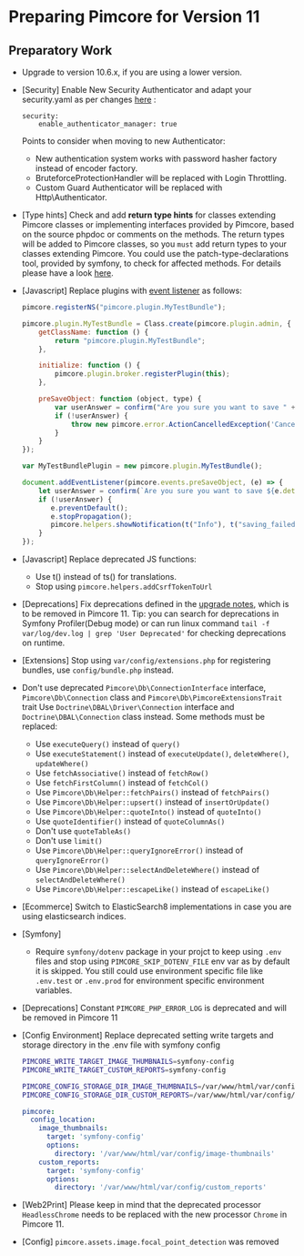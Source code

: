 # Preparing Pimcore for Version 11

## Preparatory Work
- Upgrade to version 10.6.x, if you are using a lower version.
- [Security] Enable New Security Authenticator and adapt your security.yaml as per changes [here](https://github.com/pimcore/demo/blob/11.x/config/packages/security.yaml) :
    ```
    security:
        enable_authenticator_manager: true
    ```
    Points to consider when moving to new Authenticator:
  - New authentication system works with password hasher factory instead of encoder factory.
  - BruteforceProtectionHandler will be replaced with Login Throttling.
  - Custom Guard Authenticator will be replaced with Http\Authenticator.
- [Type hints] Check and add **return type hints** for classes extending Pimcore classes or implementing interfaces provided by Pimcore, based on the source phpdoc or comments on the methods.
  The return types will be added to Pimcore classes, so you `must` add return types to your classes extending Pimcore.
  You could use the patch-type-declarations tool, provided by symfony, to check for affected methods. For details please have a look [here](https://symfony.com/doc/5.4/setup/upgrade_major.html#4-update-your-code-to-work-with-the-new-version).


- [Javascript] Replace plugins with [event listener](../../20_Extending_Pimcore/13_Bundle_Developers_Guide/06_Event_Listener_UI.md) as follows:
    ```javascript
    pimcore.registerNS("pimcore.plugin.MyTestBundle");

    pimcore.plugin.MyTestBundle = Class.create(pimcore.plugin.admin, {
        getClassName: function () {
            return "pimcore.plugin.MyTestBundle";
        },
    
        initialize: function () {
            pimcore.plugin.broker.registerPlugin(this);
        },
    
        preSaveObject: function (object, type) {
            var userAnswer = confirm("Are you sure you want to save " + object.data.general.className + "?");
            if (!userAnswer) {
                throw new pimcore.error.ActionCancelledException('Cancelled by user');
            }
        }
    });
    
    var MyTestBundlePlugin = new pimcore.plugin.MyTestBundle();
    ```
    
    ```javascript
    document.addEventListener(pimcore.events.preSaveObject, (e) => {
        let userAnswer = confirm(`Are you sure you want to save ${e.detail.object.data.general.className}?`);
        if (!userAnswer) {
           e.preventDefault();
           e.stopPropagation();
           pimcore.helpers.showNotification(t("Info"), t("saving_failed") + ' ' + 'placeholder', 'info');
        }
    });
    ```
- [Javascript] Replace deprecated JS functions:
   - Use t() instead of ts() for translations.
   - Stop using `pimcore.helpers.addCsrfTokenToUrl`
 
- [Deprecations] Fix deprecations defined in the [upgrade notes](../09_Upgrade_Notes/README.md), which is to be removed in Pimcore 11.
  Tip: you can search for deprecations in Symfony Profiler(Debug mode) or can run linux command `tail -f var/log/dev.log | grep 'User Deprecated'` for checking deprecations on runtime.

- [Extensions] Stop using `var/config/extensions.php` for registering bundles, use `config/bundle.php` instead.

- Don't use deprecated `Pimcore\Db\ConnectionInterface` interface, `Pimcore\Db\Connection` class and `Pimcore\Db\PimcoreExtensionsTrait` trait
  Use `Doctrine\DBAL\Driver\Connection` interface and `Doctrine\DBAL\Connection` class instead.
  Some methods must be replaced:
  - Use `executeQuery()` instead of `query()`
  - Use `executeStatement()` instead of `executeUpdate()`, `deleteWhere()`, `updateWhere()`
  - Use `fetchAssociative()` instead of `fetchRow()`
  - Use `fetchFirstColumn()` instead of `fetchCol()`
  - Use `Pimcore\Db\Helper::fetchPairs()` instead of `fetchPairs()`
  - Use `Pimcore\Db\Helper::upsert()` instead of `insertOrUpdate()`
  - Use `Pimcore\Db\Helper::quoteInto()` instead of `quoteInto()`
  - Use `quoteIdentifier()` instead of `quoteColumnAs()`
  - Don't use `quoteTableAs()`
  - Don't use `limit()`
  - Use `Pimcore\Db\Helper::queryIgnoreError()` instead of `queryIgnoreError()`
  - Use `Pimcore\Db\Helper::selectAndDeleteWhere()` instead of `selectAndDeleteWhere()`
  - Use `Pimcore\Db\Helper::escapeLike()` instead of `escapeLike()`

- [Ecommerce] Switch to ElasticSearch8 implementations in case you are using elasticsearch indices. 

- [Symfony]
  - Require `symfony/dotenv` package in your projct to keep using `.env` files and stop using `PIMCORE_SKIP_DOTENV_FILE` env var as by default it is skipped. You  still could use environment specific file like `.env.test` or `.env.prod` for environment specific environment variables. 

- [Deprecations] Constant `PIMCORE_PHP_ERROR_LOG` is deprecated and will be removed in Pimcore 11

- [Config Environment] Replace deprecated setting write targets and storage directory in the .env file with symfony config
    ```bash
    PIMCORE_WRITE_TARGET_IMAGE_THUMBNAILS=symfony-config
    PIMCORE_WRITE_TARGET_CUSTOM_REPORTS=symfony-config
  
    PIMCORE_CONFIG_STORAGE_DIR_IMAGE_THUMBNAILS=/var/www/html/var/config/image-thumbnails
    PIMCORE_CONFIG_STORAGE_DIR_CUSTOM_REPORTS=/var/www/html/var/config/custom-reports
    ```
    ```yaml
    pimcore:
      config_location:
        image_thumbnails:
          target: 'symfony-config'
          options:
            directory: '/var/www/html/var/config/image-thumbnails'
        custom_reports:
          target: 'symfony-config'
          options:
            directory: '/var/www/html/var/config/custom_reports'
    ```
  
- [Web2Print] Please keep in mind that the deprecated processor `HeadlessChrome` needs to be replaced with the new processor `Chrome` in Pimcore 11.
- [Config] `pimcore.assets.image.focal_point_detection` was removed